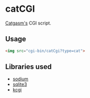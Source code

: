 # catCGI
[Catgasm's](http://catgasm.cc) CGI script.

## Usage
```html
<img src="cgi-bin/catCgi?type=cat">
```


## Libraries used
* [sodium](https://libsodium.gitbook.io/doc/)
* [sqlite3](https://www.sqlite.org/index.html)
* [kcgi](https://kristaps.bsd.lv/kcgi/)
